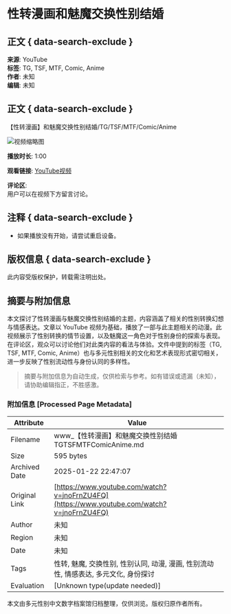 # 性转漫画和魅魔交换性别结婚

## 正文 { data-search-exclude }


**来源**: YouTube  
**标签**: TG, TSF, MTF, Comic, Anime  
**作者**: 未知  
**编辑**: 未知  

## 正文 { data-search-exclude }
【性转漫画】和魅魔交换性别结婚/TG/TSF/MTF/Comic/Anime

![视频缩略图](图片链接)

**播放时长**: 1:00

**观看链接**: [YouTube视频](链接)

**评论区**:  
用户可以在视频下方留言讨论。

## 注释 { data-search-exclude }
- 如果播放没有开始，请尝试重启设备。

## 版权信息 { data-search-exclude }
此内容受版权保护，转载需注明出处。
<!-- tcd_original_link https://www.youtube.com/watch?v=jnoFrnZU4FQ -->


## 摘要与附加信息

<!-- tcd_abstract -->
本文探讨了性转漫画与魅魔交换性别结婚的主题，内容涵盖了相关的性别转换幻想与情感表达。文章以 YouTube 视频为基础，播放了一部与此主题相关的动漫。此视频展示了性别转换的情节设置，以及魅魔这一角色对于性别身份的探索与表现。在评论区，观众可以讨论他们对此类内容的看法与体验。文件中提到的标签（TG, TSF, MTF, Comic, Anime）也与多元性别相关的文化和艺术表现形式密切相关，进一步反映了性别流动性与身份认同的多样性。
<!-- tcd_abstract_end -->

> 摘要与附加信息为自动生成，仅供检索与参考。如有错误或遗漏（未知），请协助编辑指正，不胜感激。

### 附加信息 [Processed Page Metadata]

| Attribute       | Value                                  |
|-----------------|----------------------------------------|
| Filename        | www_【性转漫画】和魅魔交换性别结婚TGTSFMTFComicAnime.md                             |
| Size            | 595 bytes                           |
| Archived Date   | 2025-01-22 22:47:07                             |
| Original Link   | [https://www.youtube.com/watch?v=jnoFrnZU4FQ](https://www.youtube.com/watch?v=jnoFrnZU4FQ)                       |
| Author          | 未知                               |
| Region          | 未知                               |
| Date            | 未知                                 |
| Tags            | 性转, 魅魔, 交换性别, 性别认同, 动漫, 漫画, 性别流动性, 情感表达, 多元文化, 身份探讨                                 |
| Evaluation            | [Unknown type(update needed)]                                 |
<!-- tcd_table_end -->

本文由多元性别中文数字档案馆归档整理，仅供浏览。版权归原作者所有。
